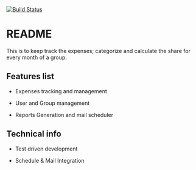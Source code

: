 [![Build Status](https://travis-ci.org/sathiyaseelan/cash-counter.svg?branch=master)](https://travis-ci.org/sathiyaseelan/cash-counter)

# README

This is to keep track the expenses; categorize and calculate the share for every month of a group.

## Features list

* Expenses tracking and management

* User and Group management

* Reports Generation and mail scheduler

## Technical info

* Test driven development

* Schedule & Mail Integration

